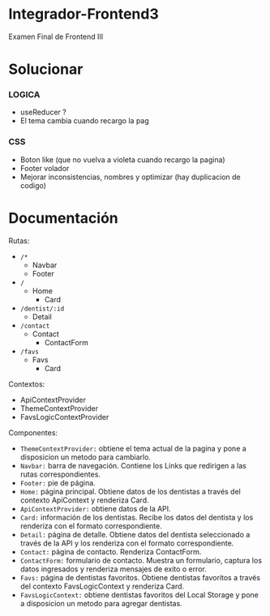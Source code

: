 # Integrador-Frontend3
Examen Final de Frontend III

# Solucionar

### LOGICA
- useReducer ?
- El tema cambia cuando recargo la pag
### CSS
- Boton like (que no vuelva a violeta cuando recargo la pagina)
- Footer volador
- Mejorar inconsistencias, nombres y optimizar (hay duplicacion de codigo)

# Documentación

Rutas:
- ```/*```
    - Navbar
    - Footer
- ```/```
    - Home
        - Card
- ```/dentist/:id```
    - Detail
- ```/contact```
    - Contact
        - ContactForm
- ```/favs```
    - Favs
        - Card

Contextos:
- ApiContextProvider
- ThemeContextProvider
- FavsLogicContextProvider

Componentes:
- ```ThemeContextProvider:``` obtiene el tema actual de la pagina y pone a disposicion un metodo para cambiarlo.
- ```Navbar:``` barra de navegación. Contiene los Links que redirigen a las rutas correspondientes.
- ```Footer:``` pie de página.
- ```Home:``` página principal. Obtiene datos de los dentistas a través del contexto ApiContext y renderiza Card.
- ```ApiContextProvider:``` obtiene datos de la API.
- ```Card:``` información de los dentistas. Recibe los datos del dentista y los renderiza con el formato correspondiente.
- ```Detail:``` página de detalle. Obtiene datos del dentista seleccionado a través de la API y los renderiza con el formato correspondiente.
- ```Contact:``` página de contacto. Renderiza ContactForm.
- ```ContactForm:``` formulario de contacto. Muestra un formulario, captura los datos ingresados y renderiza mensajes de exito o error.
- ```Favs:``` página de dentistas favoritos. Obtiene dentistas favoritos a través del contexto FavsLogicContext y renderiza Card.
- ```FavsLogicContext:``` obtiene dentistas favoritos del Local Storage y pone a disposicion un metodo para agregar dentistas.
